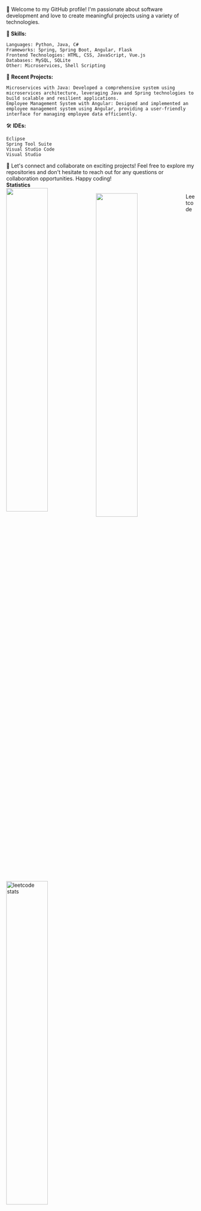 👋 Welcome to my GitHub profile! I'm passionate about software development and love to create meaningful projects using a variety of technologies.

🚀<strong> Skills:</strong>

    Languages: Python, Java, C#
    Frameworks: Spring, Spring Boot, Angular, Flask
    Frontend Technologies: HTML, CSS, JavaScript, Vue.js
    Databases: MySQL, SQLite
    Other: Microservices, Shell Scripting

💼 <strong>Recent Projects:</strong>

    Microservices with Java: Developed a comprehensive system using microservices architecture, leveraging Java and Spring technologies to build scalable and resilient applications.
    Employee Management System with Angular: Designed and implemented an employee management system using Angular, providing a user-friendly interface for managing employee data efficiently.

🛠️ <strong>IDEs:</strong>

    Eclipse
    Spring Tool Suite
    Visual Studio Code
    Visual Studio

🌟 Let's connect and collaborate on exciting projects! Feel free to explore my repositories and don't hesitate to reach out for any questions or collaboration opportunities. Happy coding! 
<br/>
<strong>Statistics</strong>
<br/>
<img align="left" width="47%" src="https://github-readme-stats.vercel.app/api?username=chinmaytripathi&show_icons=true&theme=radical"/>

<img align="left" width="47%" src="https://github-readme-stats.vercel.app/api/top-langs/?username=chinmaytripathi&layout=compact"/>

<summary>Leetcode</summary>
  <a href="https://leetcode.com/coolchinmaytripathi/">
    <img width="47%" src="https://leetcard.jacoblin.cool/coolchinmaytripathi?font=milonga&theme=dark"" alt="leetcode stats"/>
  </a>

<strong>Skills</strong>
<p align="left">
  <img src="https://img.shields.io/badge/C%23-239120?style=for-the-badge&logo=csharp&logoColor=white"/>
  
  <img src="https://img.shields.io/badge/Python-FFD43B?style=for-the-badge&logo=python&logoColor=blue"/>
  <img src="https://img.shields.io/badge/C%2B%2B-00599C?style=for-the-badge&logo=c%2B%2B&logoColor=white"/>
  <img src="https://img.shields.io/badge/Spring-6DB33F?style=for-the-badge&logo=spring&logoColor=white"/>
  <img src="https://img.shields.io/badge/Spring_Boot-F2F4F9?style=for-the-badge&logo=spring-boot"/>
  <img src="https://img.shields.io/badge/Postman-FF6C37?style=for-the-badge&logo=Postman&logoColor=white"/>
  <img src="https://img.shields.io/badge/Flask-000000?style=for-the-badge&logo=flask&logoColor=white"/>
  <img src="https://img.shields.io/badge/Sqlite-003B57?style=for-the-badge&logo=sqlite&logoColor=white"/>
  <img src="https://img.shields.io/badge/MySQL-005C84?style=for-the-badge&logo=mysql&logoColor=white"/>
  <img src="https://img.shields.io/badge/Shell_Script-121011?style=for-the-badge&logo=gnu-bash&logoColor=white"/>
  <img src="https://img.shields.io/badge/Numpy-777BB4?style=for-the-badge&logo=numpy&logoColor=white"/>
  <img src="https://img.shields.io/badge/Pandas-2C2D72?style=for-the-badge&logo=pandas&logoColor=white"/>
   <img src="https://img.shields.io/badge/Angular-DD0031?style=for-the-badge&logo=angular&logoColor=white"/>
  <img src="https://img.shields.io/badge/Vue%20js-35495E?style=for-the-badge&logo=vuedotjs&logoColor=4FC08D"/>
  <img src="https://img.shields.io/badge/JavaScript-323330?style=for-the-badge&logo=javascript&logoColor=F7DF1E"/>
  <img src="https://img.shields.io/badge/HTML5-E34F26?style=for-the-badge&logo=html5&logoColor=white"/>
  <img src="https://img.shields.io/badge/CSS3-1572B6?style=for-the-badge&logo=css3&logoColor=white" />
  <img src="https://img.shields.io/badge/Eclipse-2C2255?style=for-the-badge&logo=eclipse&logoColor=white"/>
  <img src="https://img.shields.io/badge/Visual_Studio-5C2D91?style=for-the-badge&logo=visual%20studio&logoColor=white"/>
  <img src="https://img.shields.io/badge/Visual_Studio_Code-0078D4?style=for-the-badge&logo=visual%20studio%20code&logoColor=white"/>
</p>
<!--
**chinmaytripathi/chinmaytripathi** is a ✨ _special_ ✨ repository because its `README.md` (this file) appears on your GitHub profile.

Here are some ideas to get you started:

- 🔭 I’m currently working on ...
- 🌱 I’m currently learning ...
- 👯 I’m looking to collaborate on ...
- 🤔 I’m looking for help with ...
- 💬 Ask me about ...
- 📫 How to reach me: ...
- 😄 Pronouns: ...
- ⚡ Fun fact: ...
-->
